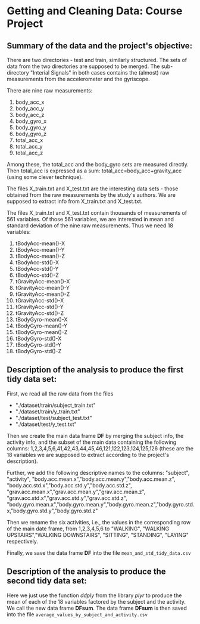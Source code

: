 Getting and Cleaning Data: Course Project
=========================================

Summary of the data and the project's objective:
-----------------------------------------------

There are two directories - test and train, similarly structured. The sets of data from the two directories are supposed to be merged. The sub-directory "Interial Signals" in both cases contains the (almost) raw measurements from the accelerometer and the gyriscope. 

There are nine raw measurements:
 1. body_acc_x
 2. body_acc_y
 3. body_acc_z
 4. body_gyro_x
 5. body_gyro_y
 6. body_gyro_z
 7. total_acc_x
 8. total_acc_y
 9. total_acc_z

Among these, the total_acc and the body_gyro sets are measured directly. Then total_acc is expressed as a sum: total_acc=body_acc+gravity_acc (using some clever technique).

The files X_train.txt and X_test.txt are the interesting data sets - those obtained from the raw measurements by the study's authors. We are supposed to extract info from X_train.txt and X_test.txt.

The files X_train.txt and X_test.txt contain thousands of measurements of 561 variables. Of those 561 variables, we are interested in mean and standard deviation of the nine raw measurements. Thus we need 18 variables:

 1. tBodyAcc-mean()-X
 2. tBodyAcc-mean()-Y
 3. tBodyAcc-mean()-Z
 4. tBodyAcc-std()-X
 5. tBodyAcc-std()-Y
 6. tBodyAcc-std()-Z
 41. tGravityAcc-mean()-X
 42. tGravityAcc-mean()-Y
 43. tGravityAcc-mean()-Z
 44. tGravityAcc-std()-X
 45. tGravityAcc-std()-Y
 46. tGravityAcc-std()-Z
 121. tBodyGyro-mean()-X
 122. tBodyGyro-mean()-Y
 123. tBodyGyro-mean()-Z
 124. tBodyGyro-std()-X
 125. tBodyGyro-std()-Y
 126. tBodyGyro-std()-Z

Description of the analysis to produce the first tidy data set:
---------------------------------------------------------------

First, we read all the raw data from the files 
 * "./dataset/train/subject_train.txt"
 * "./dataset/train/y_train.txt"
 * "./dataset/test/subject_test.txt"
 * "./dataset/test/y_test.txt"

Then we create the main data frame **DF** by merging the subject info, the activity info, and the subset of the main data containing the following columns: 1,2,3,4,5,6,41,42,43,44,45,46,121,122,123,124,125,126 (these are the 18 variables we are supposed to extract according to the project's description).

Further, we add the following descriptive names to the columns:
"subject", "activity", "body.acc.mean.x","body.acc.mean.y","body.acc.mean.z", "body.acc.std.x","body.acc.std.y","body.acc.std.z", "grav.acc.mean.x","grav.acc.mean.y","grav.acc.mean.z", "grav.acc.std.x","grav.acc.std.y","grav.acc.std.z", "body.gyro.mean.x","body.gyro.mean.y","body.gyro.mean.z","body.gyro.std.x,"body.gyro.std.y","body.gyro.std.z"

Then we rename the six activities, i.e., the values in the corresponding row of the main date frame, from 1,2,3,4,5,6 to "WALKING", "WALKING UPSTAIRS","WALKING DOWNSTAIRS", "SITTING", "STANDING", "LAYING" respectively.

Finally, we save the data frame **DF** into the file `mean_and_std_tidy_data.csv`

Description of the analysis to produce the second tidy data set:
---------------------------------------------------------------

Here we just use the function *ddply* from the library *plyr* to produce the mean of each of the 18 variables factored by the subject and the activity. We call the new data frame **DFsum**. The data frame **DFsum** is then saved into the file `average_values_by_subject_and_activity.csv`